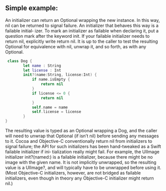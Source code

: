 ## Simple example:

An initializer can return an Optional wrapping the new instance. In this way, nil can be returned to signal failure. An initializer that behaves this way is a failable initial‐ izer. To mark an initializer as failable when declaring it, put a question mark after the keyword init. If your failable initializer needs to return nil, explicitly write return nil. It is up to the caller to test the resulting Optional for equivalence with nil, unwrap it, and so forth, as with any Optional.

```swift
 class Dog {
        let name : String
        let license : Int
        init?(name:String, license:Int) {
            if name.isEmpty {
                return nil
            }
            if license <= 0 {
				return nil 
			}
            self.name = name
            self.license = license
        }
}
```

The resulting value is typed as an Optional wrapping a Dog, and the caller will need to unwrap that Optional (if isn’t nil) before sending any messages to it.
Cocoa and Objective-C conventionally return nil from initializers to signal failure; the API for such initializers has been hand-tweaked as a Swift failable initializer if ini‐ tialization really might fail. For example, the UIImage initializer init?(named:) is a failable initializer, because there might be no image with the given name. It is not implicitly unwrapped, so the resulting value is a UIImage?, and will typically have to be unwrapped before using it. (Most Objective-C initializers, however, are not bridged as failable initializers, even though in theory any Objective-C initializer might return nil.)